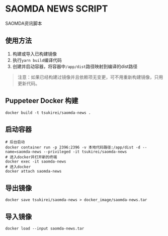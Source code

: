 # SAOMDA NEWS SCRIPT
SAOMDA资讯脚本

## 使用方法
 1. 构建或导入已构建镜像
 2. 执行`yarn build`编译代码
 3. 创建并启动容器，将容器中`/app/dist`路径映射到编译的dist路径

> 注意：如果已经构建过镜像并且依赖项无变更，可不用重新构建镜像，只用更新代码。


## Puppeteer Docker 构建
```shell
docker build -t tsukirei/saomda-news .
```

## 启动容器
```shell
# 后台启动
docker container run -p 2396:2396 -v 本地代码路径:/app/dist -d --name=saomda-news --privileged -it tsukirei/saomda-news
# 进入docker并打开新的终端
docker exec -it saomda-news
# 进入docker
docker attach saomda-news
```

## 导出镜像
```shell
docker save tsukirei/saomda-news > docker_image/saomda-news.tar
```

## 导入镜像
```shell
docker load --input saomda-news.tar
```